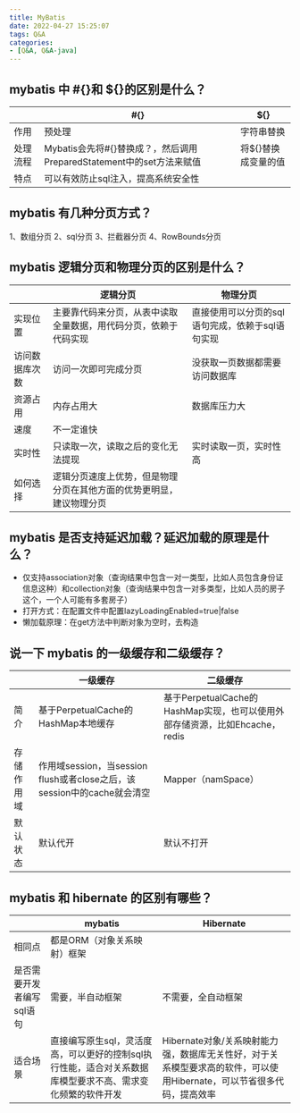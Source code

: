 ```yaml
---
title: MyBatis
date: 2022-04-27 15:25:07
tags: Q&A
categories:
- [Q&A, Q&A-java]
---
```


## mybatis 中 #{}和 ${}的区别是什么？
||#{}|${}|
|---|---|---|
|作用|预处理|字符串替换|
|处理流程|Mybatis会先将#{}替换成？，然后调用PreparedStatement中的set方法来赋值|将${}替换成变量的值|
|特点|可以有效防止sql注入，提高系统安全性||

## mybatis 有几种分页方式？
1、数组分页
2、sql分页
3、拦截器分页
4、RowBounds分页

## mybatis 逻辑分页和物理分页的区别是什么？
||逻辑分页|物理分页|
|---|---|---|
|实现位置|主要靠代码来分页，从表中读取全量数据，用代码分页，依赖于代码实现|直接使用可以分页的sql语句完成，依赖于sql语句实现|
|访问数据库次数|访问一次即可完成分页|没获取一页数据都需要访问数据库|
|资源占用|内存占用大|数据库压力大|
|速度|不一定谁快|
|实时性|只读取一次，读取之后的变化无法提现|实时读取一页，实时性高|
|如何选择|逻辑分页速度上优势，但是物理分页在其他方面的优势更明显，建议物理分页|

## mybatis 是否支持延迟加载？延迟加载的原理是什么？
* 仅支持association对象（查询结果中包含一对一类型，比如人员包含身份证信息这种）和collection对象（查询结果中包含一对多类型，比如人员的房子这个，一个人可能有多套房子）
* 打开方式：在配置文件中配置lazyLoadingEnabled=true|false
* 懒加载原理：在get方法中判断对象为空时，去构造

## 说一下 mybatis 的一级缓存和二级缓存？
||一级缓存|二级缓存|
|---|---|---|
|简介|基于PerpetualCache的HashMap本地缓存|基于PerpetualCache的HashMap实现，也可以使用外部存储资源，比如Ehcache，redis|
|存储作用域|作用域session，当session flush或者close之后，该session中的cache就会清空|Mapper（namSpace）|
|默认状态|默认代开|默认不打开|

## mybatis 和 hibernate 的区别有哪些？
||mybatis|Hibernate|
|---|---|---|
|相同点|都是ORM（对象关系映射）框架|
|是否需要开发者编写sql语句|需要，半自动框架|不需要，全自动框架|
|适合场景|直接编写原生sql，灵活度高，可以更好的控制sql执行性能，适合对关系数据库模型要求不高、需求变化频繁的软件开发|Hibernate对象/关系映射能力强，数据库无关性好，对于关系模型要求高的软件，可以使用Hibernate，可以节省很多代码，提高效率|
